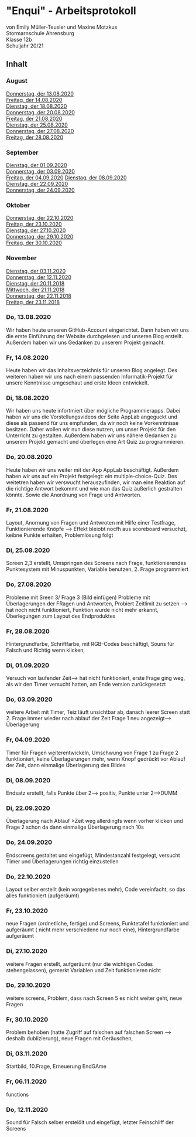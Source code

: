 # "Enqui" - Arbeitsprotokoll 
von Emily Müller-Teusler und Maxine Motzkus                                                                              
Stormarnschule Ahrensburg                                                                         
Klasse 12b                                                                               
Schuljahr 20/21                                                                                                  

## Inhalt

### August
[Donnerstag, der 13.08.2020](#1)                         
[Freitag, der 14.08.2020](#2)                         
[Dienstag, der 18.08.2020](#3)  
[Donnerstag, der 20.08.2020](#4)                        
[Freitag, der 21.08.2020](#5)                    
[Dienstag, der 25.08.2020](#6)                         
[Donnerstag, der 27.08.2020](#7)                
[Freitag, der 28.08.2020](#8)

### September                                  
[Dienstag, der 01.09.2020](#9)                                          
[Donnerstag, der 03.09.2020](#10)                                                   
[Freitag, der 04.09.2020](#11) 
[Dienstag, der 08.09.2020](#12)                                           
[Dienstag, der 22.09.2020](#13)                                            
[Donnerstag, der 24.09.2020](#14)  

### Oktober
[Donnerstag, der 22.10.2020](#15)                                        
[Freitag, der 23.10.2020](#16)                                             
[Dienstag, der 27.10.2020](#17)                                                                 
[Donnerstag, der 29.10.2020](#18)                                                                                       
[Freitag, der 30.10.2020](#19) 

### November                                                                                      
[Dienstag, der 03.11.2020](#20)                                                                                               
[Donnerstag, der 12.11.2020](#21)                                                                                         
[Dienstag, der 20.11.2018](#22)                                                                                     
[Mittwoch, der 21.11.2018](#23)                                                                                        
[Donnerstag, der 22.11.2018](#24)                                                                                  
[Freitag, der 23.11.2018](#25)                                                                                          


### Do, 13.08.2020<a name="1"></a>
Wir haben heute unseren GitHub-Account eingerichtet. Dann haben wir uns die erste Einführung der Website durchgelesen und unseren Blog erstellt. Außerdem haben wir uns Gedanken zu unserem Projekt gemacht. 

### Fr, 14.08.2020<a name="2"></a>
Heute haben wir das Inhaltsverzeichnis für unseren Blog angelegt. Des weiteren haben wir uns nach einem passenden Informatik-Projekt für unsere Kenntnisse umgeschaut und erste Ideen entwickelt.  

### Di, 18.08.2020<a name="3"></a>
Wir haben uns heute infortmiert über mögliche Programmierapps. Dabei haben wir uns die Vorstellungsvideos der Seite AppLab angeguckt und diese als passend für uns empfunden, da wir noch keine Vorkenntnisse besitzen. Daher wollen wir nun diese nutzen, um unser Projekt für den Unterricht zu gestalten. Außerdem haben wir uns nähere Gedanken zu unserem Projekt gemacht und überlegen eine Art Quiz zu programmieren. 

### Do, 20.08.2020<a name="4"></a>
Heute haben wir uns weiter mit der App AppLab beschäftigt. Außerdem haben wir uns auf ein Projekt festgelegt: ein multiple-choice-Quiz. Des weitetren haben wir verswucht herauszufinden, wir man eine Reaktion auf die richtige Antwort bekommt und wie man das Quiz äußerlich gestralten könnte. Sowie die Anordnung von Frage und Antworten.  

### Fr, 21.08.2020<a name="5"></a>
Layout, Anornung von Fragen und Antwroten mit Hilfe einer Testfrage, Funktionierende Knöpfe --> Effekt bleiobt nocfh aus
scoreboard versuchzt, keibne Punkte erhalten, Problemlösung folgt

### Di, 25.08.2020<a name="6"></a>
Screen 2,3 erstellt, Umspringen des Screens nach Frage, funktionierendes Punktesystem mit Minuspunkten, Variable benutzen, 2. Frage programmiert

### Do, 27.08.2020<a name="7"></a>
Probleme mit Sreen 3/ Frage 3 (Bild einfügen) Probleme mit Überlagerungen der FRagen und Antworten, Probiert Zeitlimit zu setzen --> hat noch nicht funktioniert, Funktion wurde nicht mehr erkannt, Überlegungen zum Layout des Endproduktes

### Fr, 28.08.2020<a name="8"></a>
Hintergrundfarbe, Schriftfarbe, mit RGB-Codes beschäftigt, Souns für Falsch und Richtig wenn klicken, 

### Di, 01.09.2020<a name="9"></a>
Versuch von laufender Zeit--> hat nicht funktioniert, erste Frage ging weg, als wir den Timer versucht hatten, am Ende version zurückgesetzt

### Do, 03.09.2020<a name="10"></a>
weitere Arbeit mit Timer, Teiz läuft unsichtbar ab, danach leerer Screen statt 2. Frage immer wieder nach ablauf der Zeit Frage 1 neu angezeigt--> Überlagerung

### Fr, 04.09.2020<a name="11"></a>
Timer für Fragen weiterentwickeln, Umschwung von Frage 1 zu Frage 2 funktioniert, keine Überlagerungen mehr, wenn Knopf gedrückt vor Ablauf der Zeit, dann einmalige Überlagerung des Bildes

### Di, 08.09.2020<a name="12"></a>
Endsatz erstellt, falls Punkte über 2--> positiv, Punkte unter 2-->DUMM

### Di, 22.09.2020<a name="13"></a>
Überlagerung nach Ablauf >Zeit weg allerdingfs wenn vorher klicken und Frage 2 schon da dann einmalige Überlagerung nach 10s

### Do, 24.09.2020<a name="14"></a>
Endscreens gestaltet und eingefügt, Mindestanzahl festgelegt, versucht Timer und Überlagerungen richtig einzustellen

### Do, 22.10.2020<a name="15"></a>
Layout selber erstellt (kein vorgegebenes mehr), Code vereinfacht, so das alles funktioniert (aufgeräumt)

### Fr, 23.10.2020<a name="16"></a>
neue Fragen (ordnetliche, fertige) und Screens, Funktetafel funktioniert und aufgeräumt ( nicht mehr verschiedene nur noch eine), Hintergrundfarbe aufgeräumt

### Di, 27.10.2020<a name="17"></a>
weitere Fragen erstellt, aufgeräumt (nur die wichtigen Codes stehengelassen), gemerkt Variablen und Zeit funktionieren nicht

### Do, 29.10.2020<a name="18"></a>
weitere screens, Problem, dass nach Screen 5 es nicht weiter geht, neue Fragen

### Fr, 30.10.2020<a name="19"></a>
Problem behoben (hatte Zugriff auf falschen auf falschen Screen --> deshalb dublizierung), neue Fragen mit Geräuschen, 

### Di, 03.11.2020<a name="20"></a>
Startbild, 10.Frage, Erneuerung EndGAme

### Fr, 06.11.2020
functions

### Do, 12.11.2020
Sound für Falsch selber erstelölt und eingefügt, letzter Feinschliff der Screens

